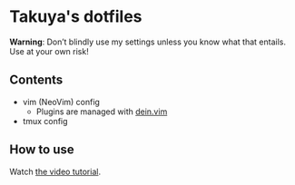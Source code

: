 # Takuya's dotfiles

**Warning**: Don’t blindly use my settings unless you know what that entails. Use at your own risk!

## Contents

- vim (NeoVim) config
  - Plugins are managed with [dein.vim](https://github.com/Shougo/dein.vim)
- tmux config

## How to use

Watch [the video tutorial](https://www.youtube.com/watch?v=sSOfr2MtRU8).
